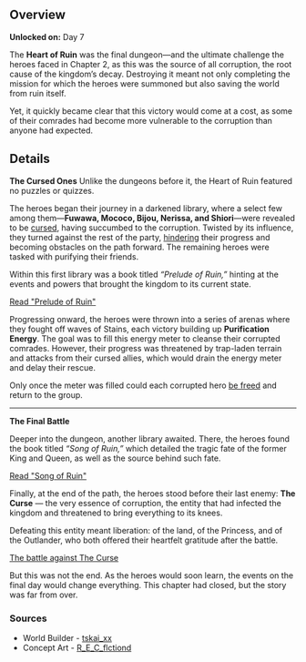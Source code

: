 <!-- title: Heart of Ruin -->
<!-- quote: They brought this upon themselves—Nothing stays pure -->
<!-- chapters: 1 -->
<!-- images: (Heart of Ruin Overview #1), (Heart of Ruin Overview #2), (Heart of Ruin Overview #3), (Heart of Ruin Concept Art #1), (Heart of Ruin Concept Art #2), (Heart of Ruin Concept Art #3) -->
<!-- model: false -->

## Overview

**Unlocked on:** Day 7

The **Heart of Ruin** was the final dungeon—and the ultimate challenge the heroes faced in Chapter 2, as this was the source of all corruption, the root cause of the kingdom’s decay. Destroying it meant not only completing the mission for which the heroes were summoned but also saving the world from ruin itself.

Yet, it quickly became clear that this victory would come at a cost, as some of their comrades had become more vulnerable to the corruption than anyone had expected.

## Details

**The Cursed Ones**
Unlike the dungeons before it, the Heart of Ruin featured no puzzles or quizzes.

The heroes began their journey in a darkened library, where a select few among them—**Fuwawa, Mococo, Bijou, Nerissa, and Shiori**—were revealed to be [cursed](https://www.youtube.com/live/FlPFFE5_X3Y?si=X225RDkHgfG9S-lA&t=8877), having succumbed to the corruption. Twisted by its influence, they turned against the rest of the party, [hindering](https://www.youtube.com/live/FlPFFE5_X3Y?si=Y0CkESZCjPvnlNT4&t=9221) their progress and becoming obstacles on the path forward. The remaining heroes were tasked with purifying their friends.

Within this first library was a book titled _“Prelude of Ruin,”_ hinting at the events and powers that brought the kingdom to its current state.

[Read "Prelude of Ruin"](#text:prelude-of-ruin)

Progressing onward, the heroes were thrown into a series of arenas where they fought off waves of Stains, each victory building up **Purification Energy**. The goal was to fill this energy meter to cleanse their corrupted comrades. However, their progress was threatened by trap-laden terrain and attacks from their cursed allies, which would drain the energy meter and delay their rescue.

Only once the meter was filled could each corrupted hero [be freed](https://www.youtube.com/live/FlPFFE5_X3Y?si=gTrix4HT7CG7-0Xx&t=9250) and return to the group.

---

**The Final Battle**

Deeper into the dungeon, another library awaited. There, the heroes found the book titled _“Song of Ruin,”_ which detailed the tragic fate of the former King and Queen, as well as the source behind such fate.

[Read "Song of Ruin"](#text:song-of-ruin)

Finally, at the end of the path, the heroes stood before their last enemy: **The Curse** — the very essence of corruption, the entity that had infected the kingdom and threatened to bring everything to its knees.

Defeating this entity meant liberation: of the land, of the Princess, and of the Outlander, who both offered their heartfelt gratitude after the battle.

[The battle against The Curse](#embed:https://www.youtube.com/live/mb91g7vQSnA?si=aPXghWa1h648PaCG&t=6678)

But this was not the end.
As the heroes would soon learn, the events on the final day would change everything.
This chapter had closed, but the story was far from over.

### Sources

- World Builder - [tskai_xx](https://x.com/tskai_xx/status/1921298594185036164/photo/1)
- Concept Art - [R_E_C_flctiond](https://x.com/R_E_C_flctiond/status/1921068336151957890)
